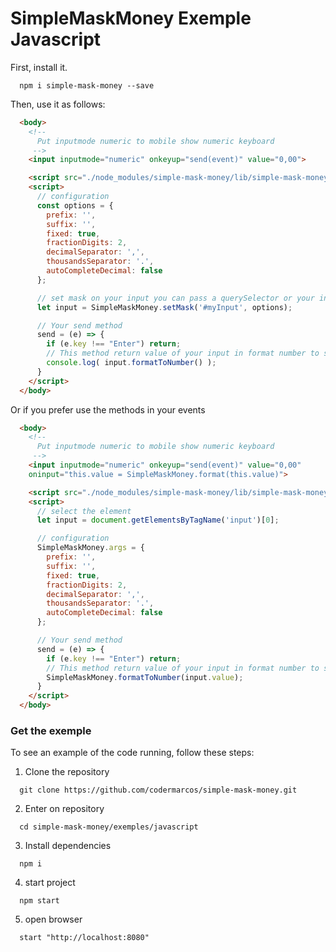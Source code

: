 # SimpleMaskMoney Exemple Javascript
First, install it.
```shell
  npm i simple-mask-money --save
```
Then, use it as follows:
```html
  <body>
    <!-- 
      Put inputmode numeric to mobile show numeric keyboard
     -->
    <input inputmode="numeric" onkeyup="send(event)" value="0,00">

    <script src="./node_modules/simple-mask-money/lib/simple-mask-money.js"></script>
    <script>
      // configuration  
      const options = {
        prefix: '',
        suffix: '',
        fixed: true,
        fractionDigits: 2,
        decimalSeparator: ',',
        thousandsSeparator: '.',
        autoCompleteDecimal: false
      };

      // set mask on your input you can pass a querySelector or your input element and options
      let input = SimpleMaskMoney.setMask('#myInput', options);

      // Your send method 
      send = (e) => {
        if (e.key !== "Enter") return;
        // This method return value of your input in format number to save in your database
        console.log( input.formatToNumber() );
      }
    </script>
  </body>
```

Or if you prefer use the methods in your events
```html
  <body>
    <!-- 
      Put inputmode numeric to mobile show numeric keyboard
     -->
    <input inputmode="numeric" onkeyup="send(event)" value="0,00"
    oninput="this.value = SimpleMaskMoney.format(this.value)">

    <script src="./node_modules/simple-mask-money/lib/simple-mask-money.js"></script>
    <script>
      // select the element 
      let input = document.getElementsByTagName('input')[0];

      // configuration  
      SimpleMaskMoney.args = {
        prefix: '',
        suffix: '',
        fixed: true,
        fractionDigits: 2,
        decimalSeparator: ',',
        thousandsSeparator: '.',
        autoCompleteDecimal: false
      };

      // Your send method 
      send = (e) => {
        if (e.key !== "Enter") return;
        // This method return value of your input in format number to save in your database
        SimpleMaskMoney.formatToNumber(input.value);
      }
    </script>
  </body>
```
### Get the exemple

To see an example of the code running, follow these steps:
1. Clone the repository
```shell
  git clone https://github.com/codermarcos/simple-mask-money.git
```
2. Enter on repository
```shell
  cd simple-mask-money/exemples/javascript
```
3. Install dependencies 
```shell
  npm i 
```
4. start project 
```shell
  npm start
```
5. open browser 
```shell
  start "http://localhost:8080"
```
